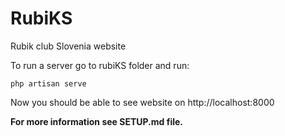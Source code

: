 RubiKS
======

Rubik club Slovenia website


To run a server go to rubiKS folder and run:

```php artisan serve``` 

Now you should be able to see website on http://localhost:8000 

**For more information see SETUP.md file.**